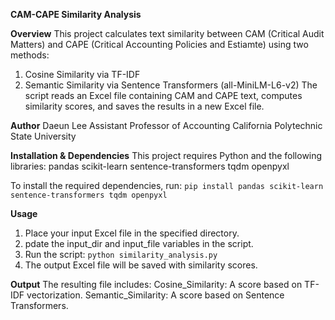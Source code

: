 **CAM-CAPE Similarity Analysis**

**Overview**
This project calculates text similarity between CAM (Critical Audit Matters) and CAPE (Critical Accounting Policies and Estiamte) using two methods:
1. Cosine Similarity via TF-IDF
2. Semantic Similarity via Sentence Transformers (all-MiniLM-L6-v2)
The script reads an Excel file containing CAM and CAPE text, computes similarity scores, and saves the results in a new Excel file.

**Author**
Daeun Lee
Assistant Professor of Accounting
California Polytechnic State University

**Installation & Dependencies**
This project requires Python and the following libraries:
pandas
scikit-learn
sentence-transformers
tqdm
openpyxl

To install the required dependencies, run:
```pip install pandas scikit-learn sentence-transformers tqdm openpyxl```

**Usage**
1. Place your input Excel file in the specified directory.
2. pdate the input_dir and input_file variables in the script.
3. Run the script:
```python similarity_analysis.py```
4. The output Excel file will be saved with similarity scores.

**Output**
The resulting file includes:
Cosine_Similarity: A score based on TF-IDF vectorization.
Semantic_Similarity: A score based on Sentence Transformers.
